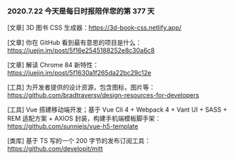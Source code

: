 ### 2020.7.22 今天是每日时报陪伴您的第 377 天

[文章] 3D 图书 CSS 生成器：<https://3d-book-css.netlify.app/>

[文章] 你在 GitHub 看到最有意思的项目是什么：<https://juejin.im/post/5f16e2545188252e8c30a6c8>

[文章] 解读 Chrome 84 新特性：<https://juejin.im/post/5f1630a1f265da22bc29c12e>

[工具] 为开发者提供的设计资源，包含图标，图片等：<https://github.com/bradtraversy/design-resources-for-developers>

[工具] Vue 搭建移动端开发；基于 Vue Cli 4 + Webpack 4 + Vant UI + SASS + REM 适配方案 + AXIOS 封装，构建手机端模板脚手架：<https://github.com/sunniejs/vue-h5-template>

[类库] 基于 TS 写的一个 200 字节的发布订阅工具：<https://github.com/developit/mitt>
